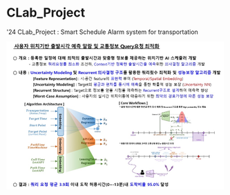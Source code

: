 # CLab_Project
'24 CLab_Project : Smart Schedule Alarm system for transportation

![Project Summary](etc/Project_summary.jpg)
